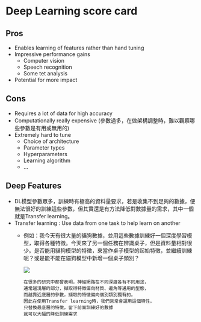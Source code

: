 # Deep Learning score card

## Pros
- Enables learning of features rather than hand tuning
- Impressive performance gains
  - Computer vision
  - Speech recognition
  - Some tet analysis
- Potential for more impact


## Cons
- Requires a lot of data for high accuracy
- Computationally really expensive (參數過多，在做架構調整時，難以觀察哪些參數是有用或無用的)
- Extremely hard to tune
  - Choice of architecture
  - Parameter types
  - Hyperparameters
  - Learning algorithm
  - ...
  
  
## Deep Features
- DL模型參數眾多，訓練時有極高的資料量要求，若是收集不到足夠的數據，便無法很好的訓練這些參數，但其實還是有方法降低對數據量的需求，其中一個就是Transfer learning。
- Transfer learning : Use data from one task to help learn on another
  - 例如：我今天有很大量的貓狗數據，並用這些數據訓練好一個深度學習模型，取得各種特徵。今天來了另一個任務在辨識桌子，但是資料量相對很少。是否能用貓狗模型的特徵，來當作桌子模型的起始特徵，並繼續訓練呢？或是能不能在貓狗模型中新增一個桌子類別？
  
    ![](https://github.com/worcdlo/Machine-Learning/blob/master/ML%20Fundations(UW)%20Week6_DL/note1.GIF)
       ```
       在很多的研究中都曾表明，神經網路在不同深度各有不同用途，
       通常越淺層的部分，擷取得特徵偏向材質、邊角等通用的型態，
       而越靠近底層的參數，擷取的特徵偏向個別類別獨有的。
       因此在使用Transfer learning時，我們常常會運用這個特性，
       只替換最底層的特徵，留下前面訓練好的數據
       就可以大幅的降低訓練需求
       ```

